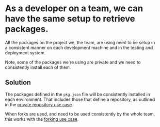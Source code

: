 # As a developer on a team, we can have the same setup to retrieve packages.

All the packages on the project we, the team, are using need to be setup in a
consistent manner on each development machine and in the testing and deployment
system.

Note, some of the packages we're using are private and we need to consistently
install each of them.

## Solution
The packages defined in the `pkg.json` file will be consistently installed in
each environment. That includes those that define a repository, as outlined
in the [private repository use case](work_with_private_packages.md).

When forks are used, and need to be used consistently by the whole team, this
works with the [forking use case](working_with_forks.md).
